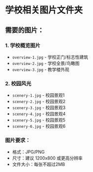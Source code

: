 # 学校相关图片文件夹

## 需要的图片：

### 1. 学校概览图片
- `overview-1.jpg` - 学校正门/标志性建筑
- `overview-2.jpg` - 学校全景/鸟瞰图
- `overview-3.jpg` - 教学楼外观

### 2. 校园风光
- `scenery-1.jpg` - 校园景观1
- `scenery-2.jpg` - 校园景观2
- `scenery-3.jpg` - 校园景观3
- `scenery-4.jpg` - 校园景观4
- `scenery-5.jpg` - 校园景观5
- `scenery-6.jpg` - 校园景观6

### 图片要求：
- 格式：JPG/PNG
- 尺寸：建议 1200x800 或更高分辨率
- 文件大小：每张不超过2MB